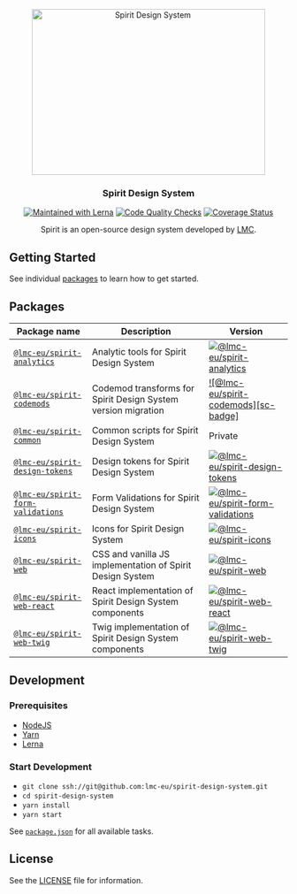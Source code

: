 <div align="center">
<img src="https://github.com/lmc-eu/spirit-design-system/blob/main/static/spirit.svg?raw=true" width="422" height="300" alt="Spirit Design System" />

### Spirit Design System

[![Maintained with Lerna](https://img.shields.io/badge/maintained%20with-lerna-cc00ff.svg)](https://lerna.js.org)
[![Code Quality Checks](https://github.com/lmc-eu/spirit-design-system/actions/workflows/test.yaml/badge.svg?branch=main)](https://github.com/lmc-eu/spirit-design-system/actions)
[![Coverage Status](https://coveralls.io/repos/github/lmc-eu/spirit-design-system/badge.svg?branch=main)](https://coveralls.io/github/lmc-eu/spirit-design-system?branch=main)

Spirit is an open-source design system developed by [LMC][lmc].

</div>

## Getting Started

See individual [packages](#packages) to learn how to get started.

## Packages

| Package name                                                     | Description                                                   | Version                                                  |
| ---------------------------------------------------------------- | ------------------------------------------------------------- | -------------------------------------------------------- |
| [`@lmc-eu/spirit-analytics`](./packages/analytics)               | Analytic tools for Spirit Design System                       | [![@lmc-eu/spirit-analytics][sa-badge]][sa-npm]          |
| [`@lmc-eu/spirit-codemods`](./packages/codemods)                 | Codemod transforms for Spirit Design System version migration | [![@lmc-eu/spirit-codemods][sc-badge]][sc-npm]           |
| [`@lmc-eu/spirit-common`](./packages/common)                     | Common scripts for Spirit Design System                       | Private                                                  |
| [`@lmc-eu/spirit-design-tokens`](./packages/design-tokens)       | Design tokens for Spirit Design System                        | [![@lmc-eu/spirit-design-tokens][sdt-badge]][sdt-npm]    |
| [`@lmc-eu/spirit-form-validations`](./packages/form-validations) | Form Validations for Spirit Design System                     | [![@lmc-eu/spirit-form-validations][sfv-badge]][sfv-npm] |
| [`@lmc-eu/spirit-icons`](./packages/icons)                       | Icons for Spirit Design System                                | [![@lmc-eu/spirit-icons][si-badge]][si-npm]              |
| [`@lmc-eu/spirit-web`](./packages/web)                           | CSS and vanilla JS implementation of Spirit Design System     | [![@lmc-eu/spirit-web][sw-badge]][sw-npm]                |
| [`@lmc-eu/spirit-web-react`](./packages/web-react)               | React implementation of Spirit Design System components       | [![@lmc-eu/spirit-web-react][swr-badge]][swr-npm]        |
| [`@lmc-eu/spirit-web-twig`](./packages/web-twig)                 | Twig implementation of Spirit Design System components        | [![@lmc-eu/spirit-web-twig][swt-badge]][swt-packagist]   |

## Development

### Prerequisites

- [NodeJS](https://nodejs.org)
- [Yarn](https://yarnpkg.com)
- [Lerna](https://lerna.js.org)

### Start Development

- `git clone ssh://git@github.com:lmc-eu/spirit-design-system.git`
- `cd spirit-design-system`
- `yarn install`
- `yarn start`

See [`package.json`](./package.json) for all available tasks.

## License

See the [LICENSE](LICENSE.md) file for information.

[lmc]: https://github.com/lmc-eu
[sa-badge]: https://img.shields.io/npm/v/%40lmc-eu/spirit-analytics.svg?style=flat-square
[sa-npm]: https://www.npmjs.com/package/@lmc-eu/spirit-analytics
[sc-npm]: https://www.npmjs.com/package/@lmc-eu/spirit-codemods
[sdt-badge]: https://img.shields.io/npm/v/%40lmc-eu/spirit-design-tokens.svg?style=flat-square
[sdt-npm]: https://www.npmjs.com/package/@lmc-eu/spirit-design-tokens
[sfv-badge]: https://img.shields.io/npm/v/%40lmc-eu/spirit-form-validations.svg?style=flat-square
[sfv-npm]: https://www.npmjs.com/package/@lmc-eu/spirit-form-validations
[si-badge]: https://img.shields.io/npm/v/%40lmc-eu/spirit-icons.svg?style=flat-square
[si-npm]: https://www.npmjs.com/package/@lmc-eu/spirit-icons
[sw-badge]: https://img.shields.io/npm/v/%40lmc-eu/spirit-web.svg?style=flat-square
[sw-npm]: https://www.npmjs.com/package/@lmc-eu/spirit-web
[swr-badge]: https://img.shields.io/npm/v/%40lmc-eu/spirit-web-react.svg?style=flat-square
[swr-npm]: https://www.npmjs.com/package/@lmc-eu/spirit-web-react
[swt-badge]: https://img.shields.io/packagist/v/lmc/spirit-web-twig-bundle.svg?style=flat-square
[swt-packagist]: https://packagist.org/packages/lmc/spirit-web-twig-bundle

